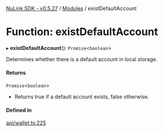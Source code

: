 [NuLink SDK - v0.5.27](../README.md) / [Modules](../modules.md) / existDefaultAccount

# Function: existDefaultAccount

▸ **existDefaultAccount**(): `Promise`<`boolean`\>

Determines whether there is a default account in local storage.

#### Returns

`Promise`<`boolean`\>

- Returns true if a default account exists, false otherwise.

#### Defined in

[api/wallet.ts:225](https://github.com/NuLink-network/nulink-sdk/blob/caaf0a6/src/api/wallet.ts#L225)
